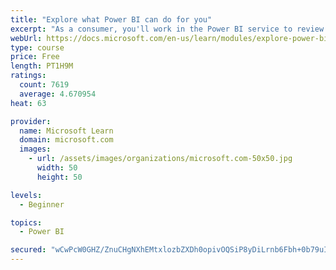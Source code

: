 ```yaml
---
title: "Explore what Power BI can do for you"
excerpt: "As a consumer, you'll work in the Power BI service to review and interact with content that has been shared with you. This module provides the foundational information that you need to work effectively in the Power BI service."
webUrl: https://docs.microsoft.com/en-us/learn/modules/explore-power-bi-service/
type: course
price: Free
length: PT1H9M
ratings:
  count: 7619
  average: 4.670954
heat: 63

provider:
  name: Microsoft Learn
  domain: microsoft.com
  images:
    - url: /assets/images/organizations/microsoft.com-50x50.jpg
      width: 50
      height: 50

levels:
  - Beginner

topics:
  - Power BI

secured: "wCwPcW0GHZ/ZnuCHgNXhEMtxlozbZXDh0opivOQSiP8yDiLrnb6Fbh+0b79uIIZmUKt7F2UZN1PsVdi7brh23q1RttTC8dTfYVm7ennqSGCPzj5WP2r2U4Xw+wtSvebVqoMblxKoX/sEXg2mMrF0lMs2OmzuixydkwrG/r049IoHdSz7BFxmxVvdhRcfqE/964TCVIUKnZEZiZ7fXLr598gYHdoM/19Xu58jI4/sKjIIe3R8nHRbEGXSnNXxCRDjWsFY0LDXrjvPTFl6HKwT6Zb1EV40fBHv9p556idSFMfb2bDbiXVRSQN2+gauuQbB+tKz6sOdWFCzUv05Y4q52u0n87n7Crm23AAHEQJmJqXKjcneaPYBhsiu7P8hg/BmcWM8fqQBOyC3NJhZfzyT7P2ww3RBlOwRWLuCaUdl7Wo=;vUjSow+DPEQ8ojNo+cuIvg=="
---
```


